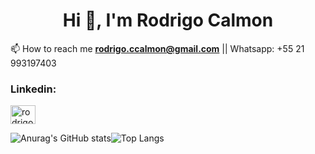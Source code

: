 
<h1 align="center">Hi 👋, I'm Rodrigo Calmon</h1>

📫 How to reach me  **rodrigo.ccalmon@gmail.com** || Whatsapp: +55 21 993197403
<h3 align="left">Linkedin:</h3>
<p align="left">
<a href="https://www.linkedin.com/in/rodrigo-calmon/" target="blank"><img align="center" src="https://raw.githubusercontent.com/rahuldkjain/github-profile-readme-generator/master/src/images/icons/Social/linked-in-alt.svg" alt="rodrigo-calmon664b289a" height="30" width="40" /></a>
</p>

![Anurag's GitHub stats](https://github-readme-stats.vercel.app/api?username=rodrigoccalmon&show_icons=true&theme=dracula)![Top Langs](https://github-readme-stats.vercel.app/api/top-langs/?username=rodrigoccalmon&layout=compact)


